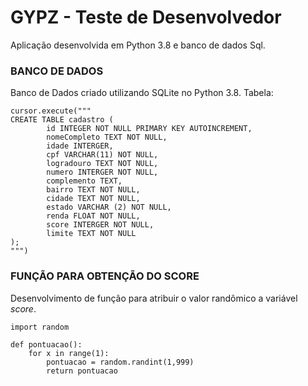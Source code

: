 # GYPZ - Teste de Desenvolvedor

Aplicação desenvolvida em Python 3.8 e banco de dados Sql.


<h3> BANCO DE DADOS </h3>

Banco de Dados criado utilizando SQLite no Python 3.8.
Tabela:
```
cursor.execute("""
CREATE TABLE cadastro (
        id INTEGER NOT NULL PRIMARY KEY AUTOINCREMENT,
        nomeCompleto TEXT NOT NULL,
        idade INTERGER,
        cpf VARCHAR(11) NOT NULL,
        logradouro TEXT NOT NULL,
        numero INTERGER NOT NULL,
        complemento TEXT,
        bairro TEXT NOT NULL,
        cidade TEXT NOT NULL,
        estado VARCHAR (2) NOT NULL,
        renda FLOAT NOT NULL,
        score INTERGER NOT NULL,
        limite TEXT NOT NULL
);
""")
```

<h3> FUNÇÃO PARA OBTENÇÃO DO SCORE </h3>

Desenvolvimento de função para atribuir o valor randômico a variável <i>score</i>.
```
import random

def pontuacao():
    for x in range(1):
        pontuacao = random.randint(1,999)
        return pontuacao
```
